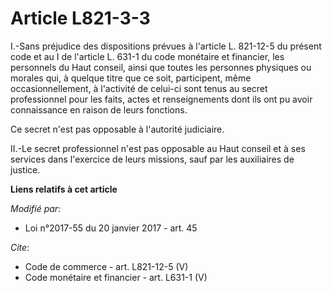 # Article L821-3-3

I.-Sans préjudice des dispositions prévues à l'article L. 821-12-5 du présent code et au I de l'article L. 631-1 du code
monétaire et financier, les personnels du Haut conseil, ainsi que toutes les personnes physiques ou morales qui, à quelque
titre que ce soit, participent, même occasionnellement, à l'activité de celui-ci sont tenus au secret professionnel pour les
faits, actes et renseignements dont ils ont pu avoir connaissance en raison de leurs fonctions. 

Ce secret n'est pas opposable à l'autorité judiciaire. 

II.-Le secret professionnel n'est pas opposable au Haut conseil et à ses services dans l'exercice de leurs missions, sauf par
les auxiliaires de justice.

**Liens relatifs à cet article**

_Modifié par_:

  - Loi n°2017-55 du 20 janvier 2017 - art. 45

_Cite_:

  - Code de commerce - art. L821-12-5 (V)
  - Code monétaire et financier - art. L631-1 (V)
